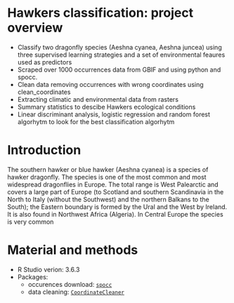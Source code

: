 # Hawkers classification: project overview
* Classify two dragonfly species (Aeshna cyanea, Aeshna juncea) using three supervised learning strategies and a set of environmental feaures used as predictors
* Scraped over 1000 occurrences data from  GBIF and using python and spocc.
* Clean data removing occurrences with wrong coordinates using clean_coordinates
* Extracting climatic and environmental data from rasters
* Summary statistics to descibe Hawkers ecological conditions
* Linear discriminant analysis, logistic regression and random forest algorhytm to look for the best classification algorhytm

# Introduction
The southern hawker or blue hawker (Aeshna cyanea) is a species of hawker dragonfly. The species is one of the most common and most widespread dragonflies in Europe. The total range is West Palearctic and covers a large part of Europe (to Scotland and southern Scandinavia in the North to Italy (without the Southwest) and the northern Balkans to the South); the Eastern boundary is formed by the Ural and the West by Ireland. It is also found in Northwest Africa (Algeria). In Central Europe the species is very common

# Material and methods
* R Studio verion: 3.6.3
* Packages: 
    * occurences download: [```spocc```](//github.com/https://cran.r-project.org/web/packages/spocc/spocc.pdf)
    * data cleaning: [```CoordinateCleaner```](//github.com/https://cran.r-project.org/web/packages/CoordinateCleaner/CoordinateCleaner.pdf)
